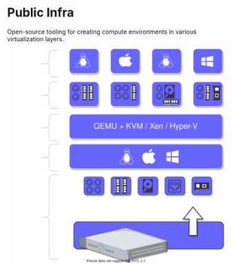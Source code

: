 # Public Infra

Open-source tooling for creating compute environments in various virtualization layers.

![img](media/Virtualization.drawio.svg)
